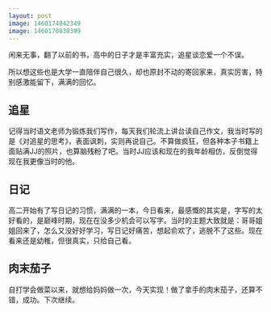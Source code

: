 ```yaml
---
layout: post
image: 1460174842349
image: 1460170038399
---
```


闲来无事，翻了以前的书，高中的日子才是丰富充实，追星谈恋爱一个不误。

所以想这些也是大学一直陪伴自己很久，却也原封不动的寄回家来，真实厉害，特别感激能留下，满满的回忆。

## 追星

记得当时语文老师为锻炼我们写作，每天我们轮流上讲台读自己作文，我当时写的是《对追星的思考》，表面讽刺，实则再说自己。不算做疯狂，但各种本子书籍上面贴满JJ的照片，也算脑残粉了吧。当时JJ应该和现在的我年龄相仿，反倒觉得现在我更像当时的他。

## 日记

高二开始有了写日记的习惯，满满的一本，今日看来，最感慨的其实是，字写的太好看的，是巅峰时期，现在在没多少机会可以写字。当时的主题大致就是：哥哥姐姐回来了，怎么又没好好学习，写日记好痛苦，想起俞欢了，逃脱不了这些。现在看来还是幼稚，但很真实，只给自己看。

## 肉末茄子


自打学会做菜以来，就想给妈妈做一次，今天实现！做了拿手的肉末茄子，还算不错，成功。下次继续。